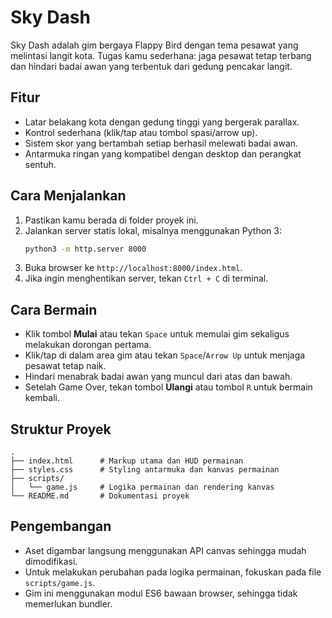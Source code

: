 # Sky Dash

Sky Dash adalah gim bergaya Flappy Bird dengan tema pesawat yang melintasi langit kota. Tugas kamu sederhana: jaga pesawat tetap terbang dan hindari badai awan yang terbentuk dari gedung pencakar langit.

## Fitur
- Latar belakang kota dengan gedung tinggi yang bergerak parallax.
- Kontrol sederhana (klik/tap atau tombol spasi/arrow up).
- Sistem skor yang bertambah setiap berhasil melewati badai awan.
- Antarmuka ringan yang kompatibel dengan desktop dan perangkat sentuh.

## Cara Menjalankan
1. Pastikan kamu berada di folder proyek ini.
2. Jalankan server statis lokal, misalnya menggunakan Python 3:
   ```bash
   python3 -m http.server 8000
   ```
3. Buka browser ke `http://localhost:8000/index.html`.
4. Jika ingin menghentikan server, tekan `Ctrl + C` di terminal.

## Cara Bermain
- Klik tombol **Mulai** atau tekan `Space` untuk memulai gim sekaligus melakukan dorongan pertama.
- Klik/tap di dalam area gim atau tekan `Space`/`Arrow Up` untuk menjaga pesawat tetap naik.
- Hindari menabrak badai awan yang muncul dari atas dan bawah.
- Setelah Game Over, tekan tombol **Ulangi** atau tombol `R` untuk bermain kembali.

## Struktur Proyek
```
.
├── index.html      # Markup utama dan HUD permainan
├── styles.css      # Styling antarmuka dan kanvas permainan
├── scripts/
│   └── game.js     # Logika permainan dan rendering kanvas
└── README.md       # Dokumentasi proyek
```

## Pengembangan
- Aset digambar langsung menggunakan API canvas sehingga mudah dimodifikasi.
- Untuk melakukan perubahan pada logika permainan, fokuskan pada file `scripts/game.js`.
- Gim ini menggunakan modul ES6 bawaan browser, sehingga tidak memerlukan bundler.
